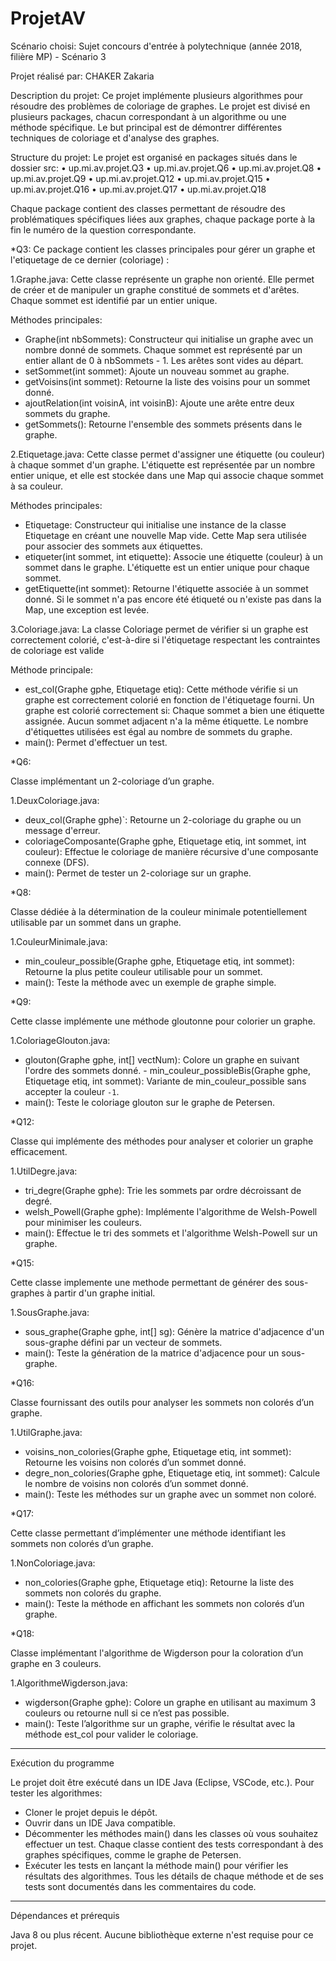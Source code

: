 # ProjetAV
Scénario choisi: Sujet concours d'entrée à polytechnique (année 2018, filière MP) - Scénario 3

Projet réalisé par:
CHAKER Zakaria

Description du projet:
Ce projet implémente plusieurs algorithmes pour résoudre des problèmes de coloriage de graphes. Le projet est divisé en plusieurs packages, chacun correspondant à un algorithme ou une méthode spécifique. Le but principal est de démontrer différentes techniques de coloriage et d'analyse des graphes.

Structure du projet:
Le projet est organisé en packages situés dans le dossier src:
•	up.mi.av.projet.Q3
•	up.mi.av.projet.Q6
•	up.mi.av.projet.Q8
•	up.mi.av.projet.Q9
•	up.mi.av.projet.Q12
•	up.mi.av.projet.Q15
•	up.mi.av.projet.Q16
•	up.mi.av.projet.Q17
•	up.mi.av.projet.Q18

Chaque package contient des classes permettant de résoudre des problématiques spécifiques liées aux graphes, chaque package porte à la fin le numéro de la question correspondante.

*Q3:
Ce package contient les classes principales pour gérer un graphe et l'etiquetage de ce dernier (coloriage) :

1.Graphe.java:
Cette classe représente un graphe non orienté. Elle permet de créer et de manipuler un graphe constitué de sommets et d'arêtes. Chaque sommet est identifié par un entier unique.

Méthodes principales:

- Graphe(int nbSommets): Constructeur qui initialise un graphe avec un nombre donné de sommets. Chaque sommet est représenté par un entier allant de 0 à nbSommets - 1. Les arêtes sont vides au départ.
- setSommet(int sommet): Ajoute un nouveau sommet au graphe.
- getVoisins(int sommet): Retourne la liste des voisins pour un sommet donné.
- ajoutRelation(int voisinA, int voisinB): Ajoute une arête entre deux sommets du graphe.
- getSommets(): Retourne l'ensemble des sommets présents dans le graphe.

2.Etiquetage.java: 
Cette classe permet d'assigner une étiquette (ou couleur) à chaque sommet d'un graphe. L'étiquette est représentée par un nombre entier unique, et elle est stockée dans une Map qui associe chaque sommet à sa couleur.

Méthodes principales:

- Etiquetage: Constructeur qui initialise une instance de la classe Etiquetage en créant une nouvelle Map vide. Cette Map sera utilisée pour associer des sommets aux étiquettes.
- etiqueter(int sommet, int etiquette): Associe une étiquette (couleur) à un sommet dans le graphe. L'étiquette est un entier unique pour chaque sommet.
- getEtiquette(int sommet): Retourne l'étiquette associée à un sommet donné. Si le sommet n'a pas encore été étiqueté ou n'existe pas dans la Map, une exception est levée.

3.Coloriage.java: 
La classe Coloriage permet de vérifier si un graphe est correctement colorié, c'est-à-dire si l'étiquetage respectant les contraintes de coloriage est valide

Méthode principale:

- est_col(Graphe gphe, Etiquetage etiq): Cette méthode vérifie si un graphe est correctement colorié en fonction de l'étiquetage fourni. Un graphe est colorié correctement si: Chaque sommet a bien une étiquette assignée. Aucun sommet adjacent n'a la même étiquette. Le nombre d'étiquettes utilisées est égal au nombre de sommets du graphe.
- main(): Permet d'effectuer un test.


*Q6:

Classe implémentant un 2-coloriage d’un graphe. 

1.DeuxColoriage.java:
- deux_col(Graphe gphe)`: Retourne un 2-coloriage du graphe ou un message d'erreur.
- coloriageComposante(Graphe gphe, Etiquetage etiq, int sommet, int couleur): Effectue le coloriage de manière récursive d'une composante connexe (DFS).  
- main(): Permet de tester un 2-coloriage sur un graphe.

*Q8:

Classe dédiée à la détermination de la couleur minimale potentiellement utilisable par un sommet dans un graphe.  

1.CouleurMinimale.java:
- min_couleur_possible(Graphe gphe, Etiquetage etiq, int sommet): Retourne la plus petite couleur utilisable pour un sommet.  
- main(): Teste la méthode avec un exemple de graphe simple.  

*Q9:

Cette classe implémente une méthode gloutonne pour colorier un graphe.  

1.ColoriageGlouton.java:
- glouton(Graphe gphe, int[] vectNum): Colore un graphe en suivant l'ordre des sommets donné.  - min_couleur_possibleBis(Graphe gphe, Etiquetage etiq, int sommet): Variante de min_couleur_possible sans accepter la couleur `-1`.  
- main(): Teste le coloriage glouton sur le graphe de Petersen.

*Q12:

Classe qui implémente des méthodes pour analyser et colorier un graphe efficacement.  

1.UtilDegre.java:  
- tri_degre(Graphe gphe): Trie les sommets par ordre décroissant de degré.  
- welsh_Powell(Graphe gphe): Implémente l'algorithme de Welsh-Powell pour minimiser les couleurs.  
- main(): Effectue le tri des sommets et l'algorithme Welsh-Powell sur un graphe.
 
*Q15:

Cette classe implemente une methode permettant de générer des sous-graphes à partir d'un graphe initial.  

1.SousGraphe.java:
- sous_graphe(Graphe gphe, int[] sg): Génère la matrice d'adjacence d'un sous-graphe défini par un vecteur de sommets.  
- main(): Teste la génération de la matrice d'adjacence pour un sous-graphe.  

*Q16:

Classe fournissant des outils pour analyser les sommets non colorés d’un graphe.  

1.UtilGraphe.java: 
- voisins_non_colories(Graphe gphe, Etiquetage etiq, int sommet): Retourne les voisins non colorés d’un sommet donné.  
- degre_non_colories(Graphe gphe, Etiquetage etiq, int sommet): Calcule le nombre de voisins non colorés d’un sommet donné.  
- main(): Teste les méthodes sur un graphe avec un sommet non coloré.

*Q17:

Cette classe permettant d’implémenter une méthode identifiant les sommets non colorés d’un graphe.  

1.NonColoriage.java: 
- non_colories(Graphe gphe, Etiquetage etiq): Retourne la liste des sommets non colorés du graphe.  
- main(): Teste la méthode en affichant les sommets non colorés d’un graphe.  

*Q18:

Classe implémentant l'algorithme de Wigderson pour la coloration d’un graphe en 3 couleurs.  

1.AlgorithmeWigderson.java:
- wigderson(Graphe gphe): Colore un graphe en utilisant au maximum 3 couleurs ou retourne null si ce n’est pas possible. 
- main(): Teste l’algorithme sur un graphe, vérifie le résultat avec la méthode est_col pour valider le coloriage.  

________________________________________
Exécution du programme

Le projet doit être exécuté dans un IDE Java (Eclipse, VSCode, etc.). Pour tester les algorithmes:

- Cloner le projet depuis le dépôt.
- Ouvrir dans un IDE Java compatible.
- Décommenter les méthodes main() dans les classes où vous souhaitez effectuer un test.
  Chaque classe contient des tests correspondant à des graphes spécifiques, comme le graphe de Petersen.
- Exécuter les tests en lançant la méthode main() pour vérifier les résultats des algorithmes.
Tous les détails de chaque méthode et de ses tests sont documentés dans les commentaires du code.

________________________________________
Dépendances et prérequis

Java 8 ou plus récent.
Aucune bibliothèque externe n'est requise pour ce projet.

